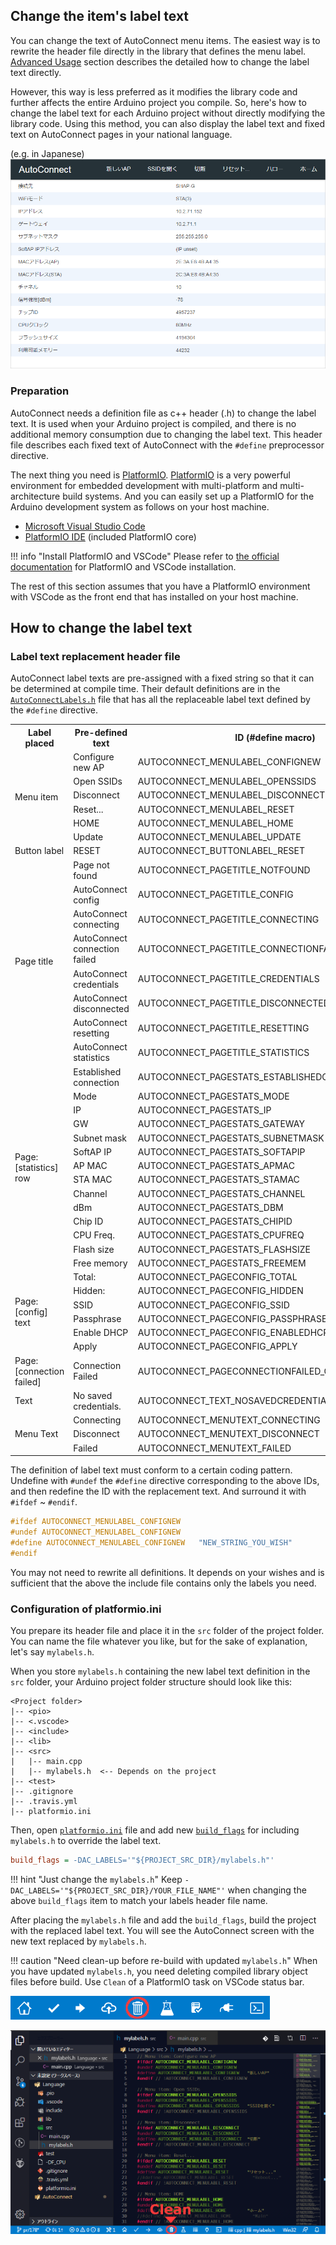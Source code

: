 ## Change the item's label text

You can change the text of AutoConnect menu items. The easiest way is to rewrite the header file directly in the library that defines the menu label. [Advanced Usage](advancedusage.md#change-the-menu-labels) section describes the detailed how to change the label text directly.

However, this way is less preferred as it modifies the library code and further affects the entire Arduino project you compile. So, here's how to change the label text for each Arduino project without directly modifying the library code. Using this method, you can also display the label text and fixed text on AutoConnect pages in your national language.

(e.g. in Japanese)
<img src="images/localize.png">

### Preparation

AutoConnect needs a definition file as c++ header (.h) to change the label text. It is used when your Arduino project is compiled, and there is no additional memory consumption due to changing the label text. This header file describes each fixed text of AutoConnect with the `#define` preprocessor directive.

The next thing you need is [PlatformIO](https://platformio.org/). [PlatformIO](https://docs.platformio.org/en/latest/what-is-platformio.html#overview) is a very powerful environment for embedded development with multi-platform and multi-architecture build systems. And you can easily set up a PlatformIO for the Arduino development system as follows on your host machine.

- [Microsoft Visual Studio Code](https://platformio.org/install/ide?install=vscode)
- [PlatformIO IDE](https://platformio.org/platformio-ide) (included PlatformIO core)

!!! info "Install PlatformIO and VSCode"
    Please refer to [the official documentation](https://docs.platformio.org/en/latest/ide/vscode.html#installation) for PlatformIO and VSCode installation.

The rest of this section assumes that you have a PlatformIO environment with VSCode as the front end that has installed on your host machine.

## How to change the label text

### Label text replacement header file

AutoConnect label texts are pre-assigned with a fixed string so that it can be determined at compile time. Their default definitions are in the [`AutoConnectLabels.h`](https://github.com/Hieromon/AutoConnect/blob/master/src/AutoConnectLabels.h) file that has all the replaceable label text defined by the `#define` directive.

<table>
	<tr><th>Label placed</th><th>Pre-defined text</th><th>ID (#define macro)</th></tr>
	<tr><td rowspan="6">Menu item</td><td>Configure new AP</td><td>AUTOCONNECT_MENULABEL_CONFIGNEW</td></tr>
	<tr><td>Open SSIDs</td><td>AUTOCONNECT_MENULABEL_OPENSSIDS</td></tr>
	<tr><td>Disconnect</td><td>AUTOCONNECT_MENULABEL_DISCONNECT</td></tr>
	<tr><td>Reset...</td><td>AUTOCONNECT_MENULABEL_RESET</td></tr>
	<tr><td>HOME</td><td>AUTOCONNECT_MENULABEL_HOME</td></tr>
	<tr><td>Update</td><td>AUTOCONNECT_MENULABEL_UPDATE</td></tr>
	<tr><td>Button label</td><td>RESET</td><td>AUTOCONNECT_BUTTONLABEL_RESET</td></tr>
	<tr><td rowspan="8">Page title</td><td>Page not found</td><td>AUTOCONNECT_PAGETITLE_NOTFOUND</td></tr>
    <tr><td>AutoConnect config</td><td>AUTOCONNECT_PAGETITLE_CONFIG</td></tr>
    <tr><td>AutoConnect connecting</td><td>AUTOCONNECT_PAGETITLE_CONNECTING</td></tr>
    <tr><td>AutoConnect connection failed</td><td>AUTOCONNECT_PAGETITLE_CONNECTIONFAILED</td></tr>
    <tr><td>AutoConnect credentials</td><td>AUTOCONNECT_PAGETITLE_CREDENTIALS</td></tr>
    <tr><td>AutoConnect disconnected</td><td>AUTOCONNECT_PAGETITLE_DISCONNECTED</td></tr>
    <tr><td>AutoConnect resetting</td><td>AUTOCONNECT_PAGETITLE_RESETTING</td></tr>
    <tr><td>AutoConnect statistics</td><td>AUTOCONNECT_PAGETITLE_STATISTICS</td></tr>
    <tr><td rowspan="14">Page:[statistics] row</td><td>Established connection</td><td>AUTOCONNECT_PAGESTATS_ESTABLISHEDCONNECTION</td></tr>
    <tr><td>Mode</td><td>AUTOCONNECT_PAGESTATS_MODE</td></tr>
    <tr><td>IP</td><td>AUTOCONNECT_PAGESTATS_IP</td></tr>
    <tr><td>GW</td><td>AUTOCONNECT_PAGESTATS_GATEWAY</td></tr>
    <tr><td>Subnet mask</td><td>AUTOCONNECT_PAGESTATS_SUBNETMASK</td></tr>
    <tr><td>SoftAP IP</td><td>AUTOCONNECT_PAGESTATS_SOFTAPIP</td></tr>
    <tr><td>AP MAC</td><td>AUTOCONNECT_PAGESTATS_APMAC</td></tr>
    <tr><td>STA MAC</td><td>AUTOCONNECT_PAGESTATS_STAMAC</td></tr>
    <tr><td>Channel</td><td>AUTOCONNECT_PAGESTATS_CHANNEL</td></tr>
    <tr><td>dBm</td><td>AUTOCONNECT_PAGESTATS_DBM</td></tr>
    <tr><td>Chip ID</td><td>AUTOCONNECT_PAGESTATS_CHIPID</td></tr>
    <tr><td>CPU Freq.</td><td>AUTOCONNECT_PAGESTATS_CPUFREQ</td></tr>
    <tr><td>Flash size</td><td>AUTOCONNECT_PAGESTATS_FLASHSIZE</td></tr>
    <tr><td>Free memory</td><td>AUTOCONNECT_PAGESTATS_FREEMEM</td></tr>
    <tr><td rowspan="6">Page:[config] text</td><td>Total:</td><td>AUTOCONNECT_PAGECONFIG_TOTAL</td></tr>
    <tr><td>Hidden:</td><td>AUTOCONNECT_PAGECONFIG_HIDDEN</td></tr>
    <tr><td>SSID</td><td>AUTOCONNECT_PAGECONFIG_SSID</td></tr>
    <tr><td>Passphrase</td><td>AUTOCONNECT_PAGECONFIG_PASSPHRASE</td></tr>
    <tr><td>Enable DHCP</td><td>AUTOCONNECT_PAGECONFIG_ENABLEDHCP</td></tr>
    <tr><td>Apply</td><td>AUTOCONNECT_PAGECONFIG_APPLY</td></tr>
    <tr><td>Page:[connection failed]</td><td>Connection Failed</td><td>AUTOCONNECT_PAGECONNECTIONFAILED_CONNECTIONFAILED</td></tr>
    <tr><td>Text</td><td>No saved credentials.</td><td>AUTOCONNECT_TEXT_NOSAVEDCREDENTIALS</td></tr>
    <tr><td rowspan="3">Menu Text</td><td>Connecting</td><td>AUTOCONNECT_MENUTEXT_CONNECTING</td></tr>
    <tr><td>Disconnect</td><td>AUTOCONNECT_MENUTEXT_DISCONNECT</td></tr>
    <tr><td>Failed</td><td>AUTOCONNECT_MENUTEXT_FAILED</td></tr>
</table>

The definition of label text must conform to a certain coding pattern. Undefine with `#undef` the `#define` directive corresponding to the above IDs, and then redefine the ID with the replacement text. And surround it with `#ifdef` ~ `#endif`.

```cpp
#ifdef AUTOCONNECT_MENULABEL_CONFIGNEW
#undef AUTOCONNECT_MENULABEL_CONFIGNEW
#define AUTOCONNECT_MENULABEL_CONFIGNEW   "NEW_STRING_YOU_WISH"
#endif
```

You may not need to rewrite all definitions. It depends on your wishes and is sufficient that the above the include file contains only the labels you need.

### Configuration of platformio.ini

You prepare its header file and place it in the `src` folder of the project folder. You can name the file whatever you like, but for the sake of explanation, let's say `mylabels.h`.

When you store `mylabels.h` containing the new label text definition in the `src` folder, your Arduino project folder structure should look like this:

```
<Project folder>
|-- <pio>
|-- <.vscode>
|-- <include>
|-- <lib>
|-- <src>
|   |-- main.cpp
|   |-- mylabels.h  <-- Depends on the project
|-- <test>
|-- .gitignore
|-- .travis.yml
|-- platformio.ini
```

Then, open [`platformio.ini`](https://docs.platformio.org/en/latest/projectconf.html) file and add new [`build_flags`](https://docs.platformio.org/en/latest/projectconf/section_env_build.html#build-flags) for including `mylabels.h` to override the label text.

```ini
build_flags = -DAC_LABELS='"${PROJECT_SRC_DIR}/mylabels.h"'
```

!!! hint "Just change the `mylabels.h`"
    Keep `-DAC_LABELS='"${PROJECT_SRC_DIR}/YOUR_FILE_NAME"'` when changing the above `build_flags` item to match your labels header file name.

After placing the `mylabels.h` file and add the `build_flags`, build the project with the replaced label text. You will see the AutoConnect screen with the new text replaced by `mylabels.h`.

!!! caution "Need clean-up before re-build with updated `mylabels.h`"
    When you have updated `mylabels.h`, you need deleting compiled library object files before build. Use `Clean` of a PlatformIO task on VSCode status bar.
    <p><img src="images/vscode_statusbar.png"></p>
    <p><img src="images/vscode_clean.png"></p>
